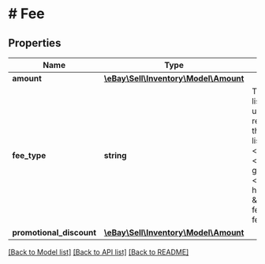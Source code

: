 # # Fee

## Properties

Name | Type | Description | Notes
------------ | ------------- | ------------- | -------------
**amount** | [**\eBay\Sell\Inventory\Model\Amount**](Amount.md) |  | [optional]
**fee_type** | **string** | The value returned in this field indicates the type of listing fee that the seller may incur if one or more unpublished offers (offers are specified in the call request) are published on the marketplace specified in the &lt;strong&gt;marketplaceId&lt;/strong&gt; field. Applicable listing fees will often include things such as &lt;code&gt;InsertionFee&lt;/code&gt; or &lt;code&gt;SubtitleFee&lt;/code&gt;, but many fee types will get returned even when they are &lt;code&gt;0.0&lt;/code&gt;.&lt;br&gt;&lt;br&gt;See the &lt;a href&#x3D;\&quot;https://pages.ebay.com/help/sell/fees.html \&quot; target&#x3D;\&quot;_blank\&quot;&gt;Standard selling fees&lt;/a&gt; help page for more information on listing fees. | [optional]
**promotional_discount** | [**\eBay\Sell\Inventory\Model\Amount**](Amount.md) |  | [optional]

[[Back to Model list]](../../README.md#models) [[Back to API list]](../../README.md#endpoints) [[Back to README]](../../README.md)
